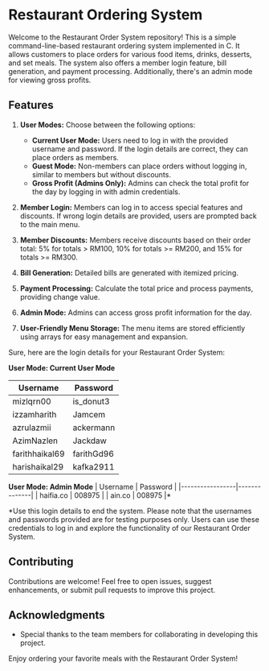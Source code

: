 # Restaurant Ordering System

Welcome to the Restaurant Order System repository! This is a simple command-line-based restaurant ordering system implemented in C. It allows customers to place orders for various food items, drinks, desserts, and set meals. The system also offers a member login feature, bill generation, and payment processing. Additionally, there's an admin mode for viewing gross profits.

## Features

1. **User Modes:** Choose between the following options:
   - **Current User Mode:** Users need to log in with the provided username and password. If the login details are correct, they can place orders as members.
   - **Guest Mode:** Non-members can place orders without logging in, similar to members but without discounts.
   - **Gross Profit (Admins Only):** Admins can check the total profit for the day by logging in with admin credentials.

2. **Member Login:** Members can log in to access special features and discounts. If wrong login details are provided, users are prompted back to the main menu.

3. **Member Discounts:** Members receive discounts based on their order total: 5% for totals > RM100, 10% for totals >= RM200, and 15% for totals >= RM300.

4. **Bill Generation:** Detailed bills are generated with itemized pricing.

5. **Payment Processing:** Calculate the total price and process payments, providing change value.

6. **Admin Mode:** Admins can access gross profit information for the day.

7. **User-Friendly Menu Storage:** The menu items are stored efficiently using arrays for easy management and expansion.

Sure, here are the login details for your Restaurant Order System:

**User Mode: Current User Mode**

| Username        | Password     |
|-----------------|--------------|
| mizlqrn00       | is_donut3    |
| izzamharith     | Jamcem       |
| azrulazmii      | ackermann    |
| AzimNazlen      | Jackdaw      |
| farithhaikal69  | farithGd96   |
| harishaikal29   | kafka2911    |

**User Mode: Admin Mode**
| Username        | Password     |
|-----------------|--------------|
| haifia.co       | 008975       |
| ain.co          | 008975       |*

*Use this login details to end the system.
Please note that the usernames and passwords provided are for testing purposes only. Users can use these credentials to log in and explore the functionality of our Restaurant Order System.

## Contributing

Contributions are welcome! Feel free to open issues, suggest enhancements, or submit pull requests to improve this project.

## Acknowledgments

- Special thanks to the team members for collaborating in developing this project.

Enjoy ordering your favorite meals with the Restaurant Order System!
